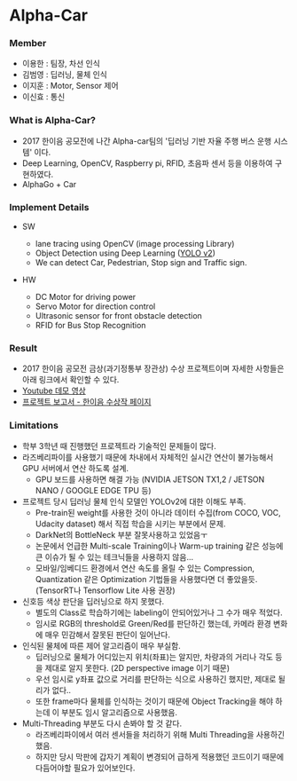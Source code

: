 # Alpha-Car


### Member
- 이용한 : 팀장, 차선 인식 
- 김범영 : 딥러닝, 물체 인식
- 이지훈 : Motor, Sensor 제어
- 이신효 : 통신

### What is Alpha-Car?
- 2017 한이음 공모전에 나간 Alpha-car팀의 '딥러닝 기반 자율 주행 버스 운행 시스템' 이다.
- Deep Learning, OpenCV, Raspberry pi, RFID, 초음파 센서 등을 이용하여 구현하였다.
- AlphaGo + Car


### Implement Details
- SW
  - lane tracing using OpenCV (image processing Library)
  - Object Detection using Deep Learning ([YOLO v2](https://arxiv.org/pdf/1612.08242.pdf))
  - We can detect Car, Pedestrian, Stop sign and Traffic sign.

- HW
  - DC Motor for driving power
  - Servo Motor for direction control
  - Ultrasonic sensor for front obstacle detection
  - RFID for Bus Stop Recognition

### Result
- 2017 한이음 공모전 금상(과기정통부 장관상) 수상 프로젝트이며 자세한 사항들은 아래 링크에서 확인할 수 있다.
- [Youtube 데모 영상](https://www.youtube.com/watch?v=BcBvTIv5zpw&t=1s)
- [프로젝트 보고서 - 한이음 수상작 페이지](http://www.hanium.or.kr/portal/project/awardList.do)

### Limitations
- 학부 3학년 때 진행했던 프로젝트라 기술적인 문제들이 많다.
- 라즈베리파이를 사용했기 때문에 차내에서 자체적인 실시간 연산이 불가능해서 GPU 서버에서 연산 하도록 설계.
  - GPU 보드를 사용하면 해결 가능 (NVIDIA JETSON TX1,2 / JETSON NANO / GOOGLE EDGE TPU 등)
- 프로젝트 당시 딥러닝 물체 인식 모델인 YOLOv2에 대한 이해도 부족.
  - Pre-train된 weight를 사용한 것이 아니라 데이터 수집(from COCO, VOC, Udacity dataset) 해서 직접 학습을 시키는 부분에서 문제.
  - DarkNet의 BottleNeck 부분 잘못사용하고 있었음ㅜ
  - 논문에서 언급한 Multi-scale Training이나 Warm-up training 같은 성능에 큰 이슈가 될 수 있는 테크닉들을 사용하지 않음...
  - 모바일/임베디드 환경에서 연산 속도를 올릴 수 있는 Compression, Quantization 같은 Optimization 기법들을 사용했다면 더 좋았을듯. (TensorRT나 Tensorflow Lite 사용 권장)
- 신호등 색상 판단을 딥러닝으로 하지 못했다.
  - 별도의 Class로 학습하기에는 labeling이 안되어있거나 그 수가 매우 적었다.
  - 임시로 RGB의 threshold로 Green/Red를 판단하긴 했는데, 카메라 환경 변화에 매우 민감해서 잘못된 판단이 일어난다.
- 인식된 물체에 따른 제어 알고리즘이 매우 부실함.
  - 딥러닝으로 물체가 어디있는지 위치(좌표)는 알지만, 차량과의 거리나 각도 등을 제대로 알지 못한다. (2D perspective image 이기 때문)
  - 우선 임시로 y좌표 값으로 거리를 판단하는 식으로 사용하긴 했지만, 제대로 될리가 없다..
  - 또한 frame마다 물체를 인식하는 것이기 때문에 Object Tracking을 해야 하는데 이 부분도 임시 알고리즘으로 사용했음.
- Multi-Threading 부분도 다시 손봐야 할 것 같다.
  - 라즈베리파이에서 여러 센서들을 처리하기 위해 Multi Threading을 사용하긴 했음.
  - 하지만 당시 막판에 갑자기 계획이 변경되어 급하게 적용했던 코드이기 때문에 다듬어야할 필요가 있어보인다.
 
